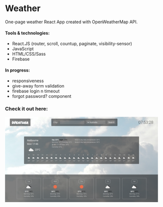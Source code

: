 # Weather

One-page weather React App created with OpenWeatherMap API. 

#### Tools & technologies:
* React.JS (router, scroll, countup, paginate, visibility-sensor)
* JavaScript
* HTML/CSS/Sass
* Firebase

#### In progress:
* responsiveness
* give-away form validation
* firebase login n timeout
* forgot password? component

### Check it out here:

<a href="https://adamptk.github.io/weather"><img src="public/weather.png" alt="GiveAway" /></a>
